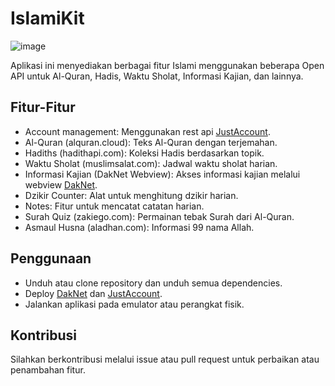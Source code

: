 # IslamiKit
![image](https://github.com/user-attachments/assets/3ef5ee36-0f20-4311-83a8-dc3c265fd6d4)


Aplikasi ini menyediakan berbagai fitur Islami menggunakan beberapa Open API untuk Al-Quran, Hadis, Waktu Sholat, Informasi Kajian, dan lainnya.

## Fitur-Fitur

- Account management: Menggunakan rest api [JustAccount](https://github.com/scrkiddie/JustAccount.git).
- Al-Quran (alquran.cloud): Teks Al-Quran dengan terjemahan.
- Hadiths (hadithapi.com): Koleksi Hadis berdasarkan topik.
- Waktu Sholat (muslimsalat.com): Jadwal waktu sholat harian.
- Informasi Kajian (DakNet Webview): Akses informasi kajian melalui webview [DakNet](https://github.com/scrkiddie/DakwahNetwork.git).
- Dzikir Counter: Alat untuk menghitung dzikir harian.
- Notes: Fitur untuk mencatat catatan harian.
- Surah Quiz (zakiego.com): Permainan tebak Surah dari Al-Quran.
- Asmaul Husna (aladhan.com): Informasi 99 nama Allah.

## Penggunaan

- Unduh atau clone repository dan unduh semua dependencies.
- Deploy [DakNet](https://github.com/scrkiddie/DakwahNetwork.git) dan [JustAccount](https://github.com/scrkiddie/JustAccount.git).
- Jalankan aplikasi pada emulator atau perangkat fisik.

## Kontribusi
Silahkan berkontribusi melalui issue atau pull request untuk perbaikan atau penambahan fitur.